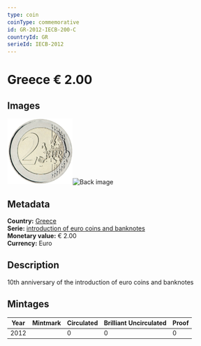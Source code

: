 ```yaml
---
type: coin
coinType: commemorative
id: GR-2012-IECB-200-C
countryId: GR
serieId: IECB-2012
---
```


# Greece € 2.00

## Images

<img src="../../Images/common-2007-200.png" height="150" alt="Front image"><img src="Images/GR-2012-200-000.png" height="150" alt="Back image">

## Metadata

**Country:** [Greece](../../Countries/Greece/index.md)\
**Serie:** [introduction of euro coins and banknotes](index.md)\
**Monetary value:** € 2.00\
**Currency:** Euro

## Description
10th anniversary of the introduction of euro coins and banknotes

## Mintages

| Year | Mintmark | Circulated | Brilliant Uncirculated | Proof |
| ---- | -------- | ---------- | ---------------------- | ----- |
| 2012 |  | 0| 0 | 0 |
